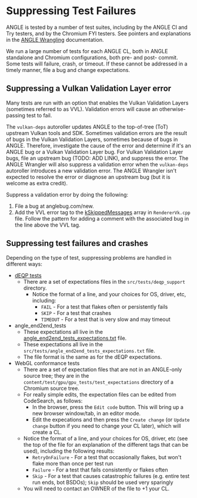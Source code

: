 # Suppressing Test Failures

ANGLE is tested by a number of test suites, including by the ANGLE CI and Try testers, and by the
Chromium FYI testers.  See pointers and explanations in the
[ANGLE Wrangling](https://chromium.googlesource.com/angle/angle/+/refs/heads/main/infra/ANGLEWrangling.md) documentation.

We run a large number of tests for each ANGLE CL, both in ANGLE standalone and Chromium
configurations, both pre- and post- commit.  Some tests will failure, crash, or timeout.  If these
cannot be addressed in a timely manner, file a bug and change expectations.


## Suppressing a Vulkan Validation Layer error

Many tests are run with an option that enables the Vulkan Validation Layers (sometimes referred to
as VVL).  Validation errors will cause an otherwise-passing test to fail.

The `vulkan-deps` autoroller updates ANGLE to the top-of-tree (ToT) upstream Vulkan tools and SDK.
Sometimes validation errors are the result of bugs in the Vulkan Validation Layers, sometimes
because of bugs in ANGLE.  Therefore, investigate the cause of the error and determine if it's an
ANGLE bug or a Vulkan Validation Layer bug.  For Vulkan Validation Layer bugs, file an upstream bug
(TODO: ADD LINK), and suppress the error.  The ANGLE Wrangler will also suppress a validation error
when the `vulkan-deps` autoroller introduces a new validation error.  The ANGLE Wrangler isn't
expected to resolve the error or diagnose an upstream bug (but it is welcome as extra credit).

Suppress a validation error by doing the following:

1. File a bug at anglebug.com/new.
2. Add the VVL error tag to the
   [kSkippedMessages](https://chromium.googlesource.com/angle/angle.git/+/8f8ca06dfb903fcc8517c69142c46c05e618f40d/src/libANGLE/renderer/vulkan/RendererVk.cpp#129)
   array in `RendererVk.cpp` file.  Follow the pattern for adding a comment with the associated bug
   in the line above the VVL tag.


## Suppressing test failures and crashes

Depending on the type of test, suppressing problems are handled in different ways:

- [dEQP tests](dEQP.md)
  - There are a set of expectations files in the `src/tests/deqp_support` directory.
    - Notice the format of a line, and your choices for OS, driver, etc, including:
      - `FAIL` - For a test that flakes often or persistently fails
      - `SKIP` - For a test that crashes
      - `TIMEOUT` - For a test that is very slow and may timeout
- angle_end2end_tests
  - These expectations all live in the
    [angle_end2end_tests_expectations.txt](angle_end2end_tests_expectations.txt) file.
  - These expectations all live in the `src/tests/angle_end2end_tests_expectations.txt` file.
  - The file format is the same as for the dEQP expectations.
- WebGL conformance tests
  - There are a set of expectation files that are not in an ANGLE-only source tree; they are in
    the `content/test/gpu/gpu_tests/test_expectations` directory of a Chromium source tree.
  - For really simple edits, the expectation files can be edited from CodeSearch, as follows:
    - In the browser, press the `Edit code` button.  This will bring up a new browser window/tab, in an editor mode.
    - Edit the expecations and then press the `Create change` (or `Update change` button if you need to change your CL later), which will create a CL.
  - Notice the format of a line, and your choices for OS, driver, etc (see the top of the file for
    an explanation of the different tags that can be used), including the following results:
    - `RetryOnFailure` - For a test that occasionally flakes, but won't flake more than once per
      test run
    - `Failure` - For a test that fails consistently or flakes often
    - `Skip` - For a test that causes catastrophic failures (e.g. entire test run ends, bot
      BSDOs); `Skip` should be used very sparingly
  - You will need to contact an OWNER of the file to +1 your CL.
